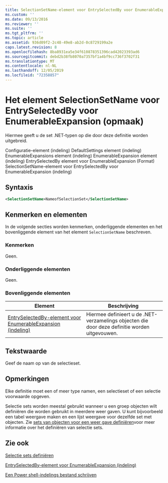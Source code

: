 ```yaml
---
title: SelectionSetName-element voor EntrySelectedBy voor EnumerableExpansion (indeling) | Microsoft Docs
ms.custom: ''
ms.date: 09/13/2016
ms.reviewer: ''
ms.suite: ''
ms.tgt_pltfrm: ''
ms.topic: article
ms.assetid: 936d09f2-2c48-49e8-ab2d-0c8729199a2e
caps.latest.revision: 8
ms.openlocfilehash: 8ba8931ea5e34f610878351396cad42023393ad6
ms.sourcegitcommit: debd2b38fb8070a7357bf1a4bf9cc736f3702f31
ms.translationtype: MT
ms.contentlocale: nl-NL
ms.lasthandoff: 12/05/2019
ms.locfileid: "72358857"
---
```

# <a name="selectionsetname-element-for-entryselectedby-for-enumerableexpansion-format"></a>Het element SelectionSetName voor EntrySelectedBy voor EnumerableExpansion (opmaak)

Hiermee geeft u de set .NET-typen op die door deze definitie worden uitgebreid.

Configuratie-element (indeling) DefaultSettings element (indeling) EnumerableExpansions element (indeling) EnumerableExpansion element (indeling) EntrySelectedBy element voor EnumerableExpansion (Format) SelectionSetName-element voor EntrySelectedBy voor EnumerableExpansion (indeling)

## <a name="syntax"></a>Syntaxis

```xml
<SelectionSetName>NameofSelectionSet</SelectionSetName>

```

## <a name="attributes-and-elements"></a>Kenmerken en elementen

In de volgende secties worden kenmerken, onderliggende elementen en het bovenliggende element van het element `SelectionSetName` beschreven.

### <a name="attributes"></a>Kenmerken

Geen.

### <a name="child-elements"></a>Onderliggende elementen

Geen.

### <a name="parent-elements"></a>Bovenliggende elementen

|Element|Beschrijving|
|-------------|-----------------|
|[EntrySelectedBy-element voor EnumerableExpansion (indeling)](./entryselectedby-element-for-enumerableexpansion-format.md)|Hiermee definieert u de .NET-verzamelings objecten die door deze definitie worden uitgevouwen.|

## <a name="text-value"></a>Tekstwaarde

Geef de naam op van de selectieset.

## <a name="remarks"></a>Opmerkingen

Elke definitie moet een of meer type namen, een selectieset of een selectie voorwaarde opgeven.

Selectie sets worden meestal gebruikt wanneer u een groep objecten wilt definiëren die worden gebruikt in meerdere weer gaven. U kunt bijvoorbeeld een tabel weergave maken en een lijst weergave voor dezelfde set met objecten. Zie [sets van objecten voor een weer gave definiëren](./defining-selection-sets.md)voor meer informatie over het definiëren van selectie sets.

## <a name="see-also"></a>Zie ook

[Selectie sets definiëren](./defining-selection-sets.md)

[EntrySelectedBy-element voor EnumerableExpansion (indeling)](./entryselectedby-element-for-enumerableexpansion-format.md)

[Een Power shell-indelings bestand schrijven](./writing-a-powershell-formatting-file.md)
